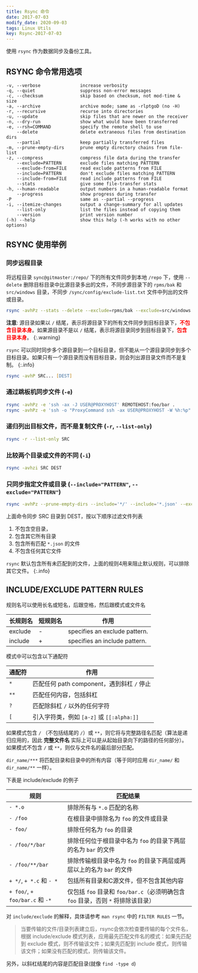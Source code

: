 ```yaml
---
title: Rsync 命令
date: 2017-07-03
modify_date: 2020-09-03
tags: Linux Utils
key: Rsync-2017-07-03
---
```


使用 `rsync` 作为数据同步及备份工具。

<!--more-->

## RSYNC 命令常用选项

```text
-v, --verbose               increase verbosity
-q, --quiet                 suppress non-error messages
-c, --checksum              skip based on checksum, not mod-time & size
-a, --archive               archive mode; same as -rlptgoD (no -H)
-r, --recursive             recurse into directories
-u, --update                skip files that are newer on the receiver
-n, --dry-run               show what would have been transferred
-e, --rsh=COMMAND           specify the remote shell to use
    --delete                delete extraneous files from destination dirs
    --partial               keep partially transferred files
-m, --prune-empty-dirs      prune empty directory chains from file-list
-z, --compress              compress file data during the transfer
    --exclude=PATTERN       exclude files matching PATTERN
    --exclude-from=FILE     read exclude patterns from FILE
    --include=PATTERN       don't exclude files matching PATTERN
    --include-from=FILE     read include patterns from FILE
    --stats                 give some file-transfer stats
-h, --human-readable        output numbers in a human-readable format
    --progress              show progress during transfer
-P                          same as --partial --progress
-i, --itemize-changes       output a change-summary for all updates
    --list-only             list the files instead of copying them
    --version               print version number
(-h) --help                 show this help (-h works with no other options)
```

## RSYNC 使用举例

### 同步远程目录

将远程目录 `sync@gitmaster:/repo/` 下的所有文件同步到本地 `/repo` 下，使用 `--delete` 删除目标目录中比源目录多出的文件，不同步源目录下的 `rpms/bak` 和 `src/windows` 目录，不同步 `/sync/config/exclude-list.txt` 文件中列出的文件或目录。

```zsh
rsync -avhPz --stats --delete --exclude=rpms/bak --exclude=src/windows --exclude-from=/sync/config/exclude-list.txt sync@gitmaster:/repo/ /repo
```

**注意**: 源目录如果以 `/` 结尾，表示将源目录下的所有文件同步到目标目录下，<span style="color:red"><strong>不包含目录本身</strong></span>。如果源目录不是以 `/` 结尾，表示将源目录同步到目标目录下，<span style="color:red"><strong>包含目录本身</strong></span>。
{:.warning}

`rsync` 可以同时同步多个源目录到一个目标目录，但不能从一个源目录同步到多个目标目录。如果只有一个源目录而没有目标目录，则会列出源目录文件而不是复制。
{:.info}

```zsh
rsync -avhP SRC... [DEST]
```

### 通过跳板机同步文件 (`-e`)

```zsh
rsync -avhPz -e 'ssh -ax -J USER@PROXYHOST' REMOTEHOST:foo/bar .
rsync -avhPz -e 'ssh -o "ProxyCommand ssh -ax USER@PROXYHOST -W %h:%p"' USER@REMOTEHOST:foo/bar .
```

### 递归列出目标文件，而不是复制文件 (`-r`, `--list-only`)

```zsh
rsync -r --list-only SRC
```

### 比较两个目录或文件的不同 (`-i`)

```zsh
rsync -avhzi SRC DEST
```

### 只同步指定文件或目录 (`--include="PATTERN"`, `--exclude="PATTERN"`)

```zsh
rsync -avhPz --prune-empty-dirs --include='*/' --include='*.json' --exclude='*' SRC DEST
```

上面命令同步 SRC 目录到 DEST，按以下顺序过滤文件列表

1. 不包含空目录，
2. 包含其它所有目录
3. 包含所有匹配 `*.json` 的文件
4. 不包含任何其它文件

`rsync` 默认包含所有未匹配到的文件，上面的规则4用来阻止默认规则，可以排除其它文件。
{:.info}

## INCLUDE/EXCLUDE PATTERN RULES

规则名可以使用长名或短名，后跟空格，然后跟模式或文件名

| 长规则名 | 短规则名 | 作用                          |
| -------- | -------- | ----------------------------- |
| exclude  | -        | specifies an exclude pattern. |
| include  | +        | specifies an include pattern. |

模式中可以包含以下通配符

| 通配符 | 作用                                       |
| ------ | ------------------------------------------ |
| `*`    | 匹配任何 path component，遇到斜杠 `/` 停止 |
| `**`   | 匹配任何内容，包括斜杠                     |
| `?`    | 匹配除斜杠 `/` 以外的任何字符              |
| `[`    | 引入字符类，例如 `[a-z]` 或 `[[:alpha:]]`  |

如果模式包含 `/` （不包括结尾的 `/`）或 `**`，则它将与完整路径名匹配（算法是递归应用的，因此 **完整文件名** 实际上可以是从起始目录向下的路径的任何部分）。如果模式不包含 `/` 或 `**`，则仅与文件名的最后部分匹配。

`dir_name/***` 将匹配目录和目录中的所有内容（等于同时应用 `dir_name/` 和 `dir_name/**` 一样）。

下表是 include/exclude 的例子

| 规则 | 匹配结果 |
| -- | -- |
| `- *.o` | 排除所有与 `*.o` 匹配的名称 |
| `- /foo` | 在根目录中排除名为 `foo` 的文件或目录 |
| `- foo/` | 排除任何名为 `foo` 的目录 |
| `- /foo/*/bar` | 排除任何位于根目录中名为 `foo` 的目录下两层的名为 `bar` 的文件 |
| `- /foo/**/bar` | 排除传输根目录中名为 `foo` 的目录下两层或两层以上的名为 `bar` 的文件 |
| `+ */`, `+ *.c` 和 `- *` | 包括所有目录和C源文件，但不包含其他内容 |
| `+ foo/`, `+ foo/bar.c` 和 `-*` | 仅包括 `foo` 目录和 `foo/bar.c`（必须明确包含 `foo` 目录，否则 `*` 将排除该目录）|

对 `include/exclude` 的解释，具体请参考 `man rsync` 中的 `FILTER RULES` 一节。

> 当要传输的文件/目录列表建立后，rsync会依次检查要传输的每个文件名，根据 include/exclude 模式列表，应用最先匹配文件名的模式：如果先匹配到 exclude 模式，则不传输该文件；如果先匹配到 include 模式，则传输该文件；如果没有匹配的模式，则传输该文件。

另外，以斜杠结尾的内容是匹配目录(就像 `find -type d`)

